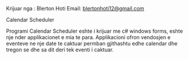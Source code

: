 Krijuar nga : Blerton Hoti
Email: blertonhoti12@gmail.com

Calendar Scheduler

Programi Calendar Scheduler eshte i krijuar me c# windows forms,
eshte nje nder applikacionet e mia te para.
Applikacioni ofron vendosjen e eventeve ne nje date te caktuar permban gjithashtu edhe
calendar dhe tregon se dhe sa dit deri tek eventi i caktuar.
